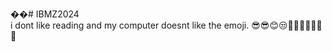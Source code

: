 ��#   I B M Z 2 0 2 4   
  
i dont like reading and my computer doesnt like the emoji.
😎😎😊😒😶‍🌫️🤐🥶🥵🥵🥵 
